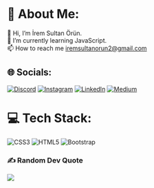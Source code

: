 # 💫 About Me:
👋 Hi, I’m İrem Sultan Örün.<br>🌱 I’m currently learning JavaScript.<br>📫 How to reach me iremsultanorun2@gmail.com


## 🌐 Socials:
[![Discord](https://img.shields.io/badge/Discord-%237289DA.svg?logo=discord&logoColor=white)](https://discord.gg/https://discord.gg/iremsultanörün#7576) [![Instagram](https://img.shields.io/badge/Instagram-%23E4405F.svg?logo=Instagram&logoColor=white)](https://instagram.com/https://www.instagram.com/iremsultanorun/) [![LinkedIn](https://img.shields.io/badge/LinkedIn-%230077B5.svg?logo=linkedin&logoColor=white)](https://linkedin.com/in/https://www.linkedin.com/in/irem-sultan-%C3%B6r%C3%BCn-11b028257/) [![Medium](https://img.shields.io/badge/Medium-12100E?logo=medium&logoColor=white)](https://medium.com/@https://medium.com/@iremsultanorun) 

# 💻 Tech Stack:
![CSS3](https://img.shields.io/badge/css3-%231572B6.svg?style=flat&logo=css3&logoColor=white) ![HTML5](https://img.shields.io/badge/html5-%23E34F26.svg?style=flat&logo=html5&logoColor=white) ![Bootstrap](https://img.shields.io/badge/bootstrap-%23563D7C.svg?style=flat&logo=bootstrap&logoColor=white)

### ✍️ Random Dev Quote
![](https://quotes-github-readme.vercel.app/api?type=horizontal&theme=radical)
